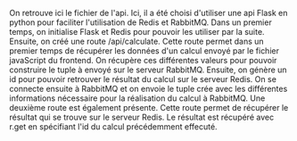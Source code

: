 On retrouve ici le fichier de l'api. Ici, il a été choisi d'utiliser une api Flask en python pour faciliter l'utilisation de Redis et RabbitMQ. Dans un premier temps, on initialise Flask et Redis pour pouvoir
les utiliser par la suite. Ensuite, on créé une route /api/calculate. Cette route permet dans un premier temps de récupérer les données d'un calcul envoyé par le fichier javaScript du frontend. On récupère
ces différentes valeurs pour pouvoir construire le tuple à envoyé sur le serveur RabbitMQ. Ensuite, on génère un id pour pouvoir retrouver le résultat du calcul sur le serveur Redis. On se connecte ensuite à RabbitMQ
et on envoie le tuple crée avec les différentes informations nécessaire pour la réalisation du calcul à RabbitMQ.
Une deuxième route est également présente. Cette route permet de récupérer le résultat qui se trouve sur le serveur Redis. Le résultat est récupéré avec r.get en spécifiant l'id du calcul précédemment effecuté.
